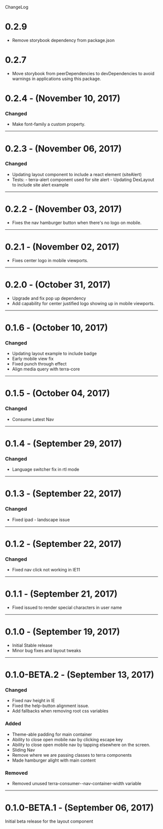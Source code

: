 ChangeLog

# 0.2.9
- Remove storybook dependency from package.json

# 0.2.7
- Move storybook from peerDependencies to devDependencies to avoid warnings in
applications using this package.

# 0.2.4 - (November 10, 2017)

### Changed

- Make font-family a custom property.

------------------

# 0.2.3 - (November 06, 2017)

### Changed

- Updating layout component to include a react element (siteAlert)
- Tests: - terra-alert component used for site alert
         - Updating DexLayout to include site alert example

------------------

# 0.2.2 - (November 03, 2017)
- Fixes the nav hamburger button when there's no logo on mobile.

------------------

# 0.2.1 - (November 02, 2017)
- Fixes center logo in mobile viewports.

------------------

# 0.2.0 - (October 31, 2017)
- Upgrade and fix pop up dependency
- Add capability for center justified logo showing up in mobile viewports.

-----------------

# 0.1.6 - (October 10, 2017)

### Changed
- Updating layout example to include badge
- Early mobile view fix
- Fixed punch through effect
- Align media query with terra-core

-----------------

# 0.1.5 - (October 04, 2017)

### Changed
- Consume Latest Nav

-----------------

# 0.1.4 - (September 29, 2017)

### Changed
- Language switcher fix in rtl mode

-----------------

# 0.1.3 - (September 22, 2017)

### Changed
- Fixed ipad - landscape issue

-----------------

# 0.1.2 - (September 22, 2017)

### Changed
- Fixed nav click not working in IE11

-----------------


# 0.1.1 - (September 21, 2017)
- Fixed issued to render special characters in user name

-----------------

# 0.1.0 - (September 19, 2017)
- Initial Stable release
- Minor bug fixes and layout tweaks

-----------------

# 0.1.0-BETA.2 - (September 13, 2017)

### Changed
- Fixed nav height in IE
- Fixed the help-button alignment issue.
- Add fallbacks when removing root css variables

### Added
- Theme-able padding for main container
- Ability to close open mobile nav by clicking escape key
- Ability to close open mobile nav by tapping elsewhere on the screen.
- Sliding Nav
- Remove where we are passing classes to terra components
- Made hamburger alight with main content

### Removed
- Removed unused terra-consumer--nav-container-width variable

-----------------


# 0.1.0-BETA.1 - (September 06, 2017)

Initial beta release for the layout component
